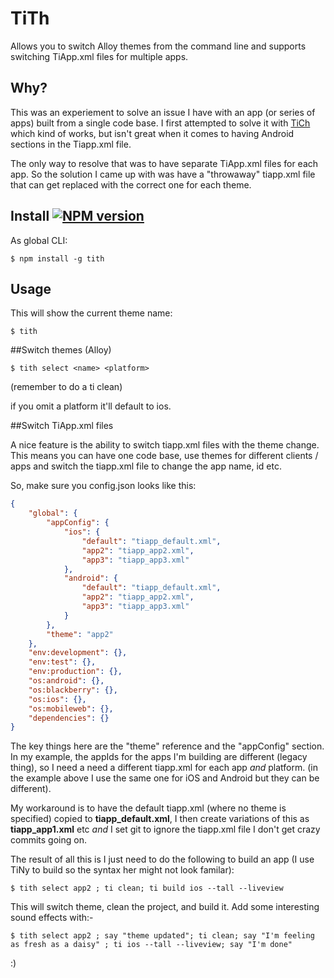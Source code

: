 # TiTh

Allows you to switch Alloy themes from the command line and supports switching TiApp.xml files for multiple apps.

## Why?

This was an experiement to solve an issue I have with an app (or series of apps) built from a single code base. I first attempted to solve it with [TiCh](https://github.com/jasonkneen/tich) which kind of works, but isn't great when it comes to having Android sections in the Tiapp.xml file.

The only way to resolve that was to have separate TiApp.xml files for each app. So the solution I came up with was have a "throwaway" tiapp.xml file that can get replaced with the correct one for each theme.

## Install [![NPM version](https://badge.fury.io/js/tith.svg)](http://badge.fury.io/js/tith)

As global CLI:

    $ npm install -g tith

## Usage

This will show the current theme name:
```
$ tith    
```
##Switch themes (Alloy)
```
$ tith select <name> <platform>
```
(remember to do a ti clean)

if you omit a platform it'll default to ios.

##Switch TiApp.xml files

A nice feature is the ability to switch tiapp.xml files with the theme change. This means you can have one code base, use themes for different clients / apps and switch the tiapp.xml file to change the app name, id etc. 

So, make sure you config.json looks like this:

```JSON
{
    "global": {
        "appConfig": {            
            "ios": {
                "default": "tiapp_default.xml",
                "app2": "tiapp_app2.xml",
                "app3": "tiapp_app3.xml"
            },
            "android": {
                "default": "tiapp_default.xml",
                "app2": "tiapp_app2.xml",
                "app3": "tiapp_app3.xml"
            }
        },
        "theme": "app2"
    },
    "env:development": {},
    "env:test": {},
    "env:production": {},
    "os:android": {},
    "os:blackberry": {},
    "os:ios": {},
    "os:mobileweb": {},
    "dependencies": {}
}
```

The key things here are the "theme" reference and the "appConfig" section. In my example, the appIds for the apps I'm building are different (legacy thing), so I need a need a different tiapp.xml for each app *and* platform. (in the example above I use the same one for iOS and Android but they can be different).

My workaround is to have the default tiapp.xml (where no theme is specified) copied to **tiapp_default.xml**, I then create variations of this as **tiapp_app1.xml** etc *and* I set git to ignore the tiapp.xml file I don't get crazy commits going on.

The result of all this is I just need to do the following to build an app (I use TiNy to build so the syntax her might not look familar):

```
$ tith select app2 ; ti clean; ti build ios --tall --liveview
```

This will switch theme, clean the project, and build it. Add some interesting sound effects with:-

 ```
$ tith select app2 ; say "theme updated"; ti clean; say "I'm feeling as fresh as a daisy" ; ti ios --tall --liveview; say "I'm done"
```

:)
